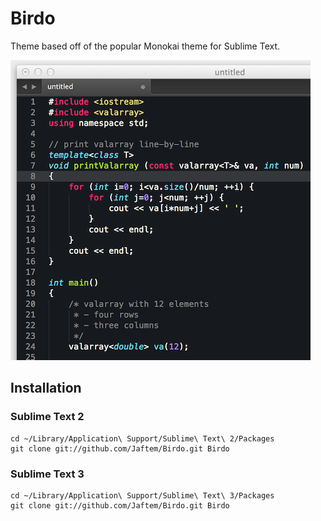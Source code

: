 Birdo
=====

Theme based off of the popular Monokai theme for Sublime Text.

![Birdo Theme](screenshot.png)

## Installation

### Sublime Text 2

    cd ~/Library/Application\ Support/Sublime\ Text\ 2/Packages
    git clone git://github.com/Jaftem/Birdo.git Birdo


### Sublime Text 3

    cd ~/Library/Application\ Support/Sublime\ Text\ 3/Packages
    git clone git://github.com/Jaftem/Birdo.git Birdo